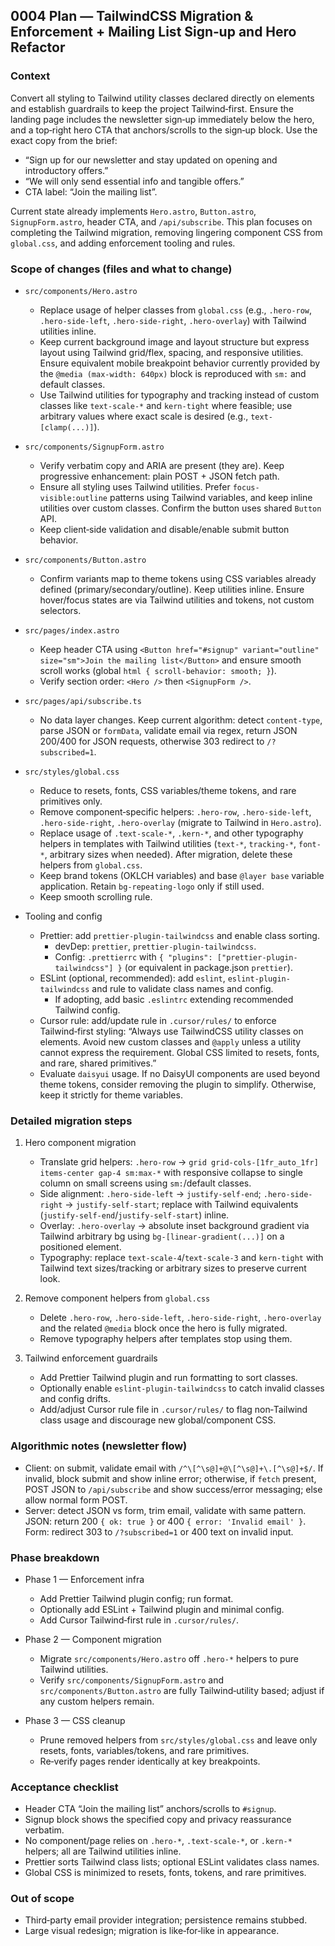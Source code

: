 ## 0004 Plan — TailwindCSS Migration & Enforcement + Mailing List Sign‑up and Hero Refactor

### Context
Convert all styling to Tailwind utility classes declared directly on elements and establish guardrails to keep the project Tailwind‑first. Ensure the landing page includes the newsletter sign‑up immediately below the hero, and a top‑right hero CTA that anchors/scrolls to the sign‑up block. Use the exact copy from the brief:
- “Sign up for our newsletter and stay updated on opening and introductory offers.”
- “We will only send essential info and tangible offers.”
- CTA label: “Join the mailing list”.

Current state already implements `Hero.astro`, `Button.astro`, `SignupForm.astro`, header CTA, and `/api/subscribe`. This plan focuses on completing the Tailwind migration, removing lingering component CSS from `global.css`, and adding enforcement tooling and rules.

### Scope of changes (files and what to change)
- `src/components/Hero.astro`
  - Replace usage of helper classes from `global.css` (e.g., `.hero-row`, `.hero-side-left`, `.hero-side-right`, `.hero-overlay`) with Tailwind utilities inline.
  - Keep current background image and layout structure but express layout using Tailwind grid/flex, spacing, and responsive utilities. Ensure equivalent mobile breakpoint behavior currently provided by the `@media (max-width: 640px)` block is reproduced with `sm:` and default classes.
  - Use Tailwind utilities for typography and tracking instead of custom classes like `text-scale-*` and `kern-tight` where feasible; use arbitrary values where exact scale is desired (e.g., `text-[clamp(...)]`).

- `src/components/SignupForm.astro`
  - Verify verbatim copy and ARIA are present (they are). Keep progressive enhancement: plain POST + JSON fetch path.
  - Ensure all styling uses Tailwind utilities. Prefer `focus-visible:outline` patterns using Tailwind variables, and keep inline utilities over custom classes. Confirm the button uses shared `Button` API.
  - Keep client‑side validation and disable/enable submit button behavior.

- `src/components/Button.astro`
  - Confirm variants map to theme tokens using CSS variables already defined (primary/secondary/outline). Keep utilities inline. Ensure hover/focus states are via Tailwind utilities and tokens, not custom selectors.

- `src/pages/index.astro`
  - Keep header CTA using `<Button href="#signup" variant="outline" size="sm">Join the mailing list</Button>` and ensure smooth scroll works (global `html { scroll-behavior: smooth; }`).
  - Verify section order: `<Hero />` then `<SignupForm />`.

- `src/pages/api/subscribe.ts`
  - No data layer changes. Keep current algorithm: detect `content-type`, parse JSON or `formData`, validate email via regex, return JSON 200/400 for JSON requests, otherwise 303 redirect to `/?subscribed=1`.

- `src/styles/global.css`
  - Reduce to resets, fonts, CSS variables/theme tokens, and rare primitives only.
  - Remove component‑specific helpers: `.hero-row`, `.hero-side-left`, `.hero-side-right`, `.hero-overlay` (migrate to Tailwind in `Hero.astro`).
  - Replace usage of `.text-scale-*`, `.kern-*`, and other typography helpers in templates with Tailwind utilities (`text-*`, `tracking-*`, `font-*`, arbitrary sizes when needed). After migration, delete these helpers from `global.css`.
  - Keep brand tokens (OKLCH variables) and base `@layer base` variable application. Retain `bg-repeating-logo` only if still used.
  - Keep smooth scrolling rule.

- Tooling and config
  - Prettier: add `prettier-plugin-tailwindcss` and enable class sorting.
    - devDep: `prettier`, `prettier-plugin-tailwindcss`.
    - Config: `.prettierrc` with `{ "plugins": ["prettier-plugin-tailwindcss"] }` (or equivalent in package.json `prettier`).
  - ESLint (optional, recommended): add `eslint`, `eslint-plugin-tailwindcss` and rule to validate class names and config.
    - If adopting, add basic `.eslintrc` extending recommended Tailwind config.
  - Cursor rule: add/update rule in `.cursor/rules/` to enforce Tailwind‑first styling: “Always use TailwindCSS utility classes on elements. Avoid new custom classes and `@apply` unless a utility cannot express the requirement. Global CSS limited to resets, fonts, and rare, shared primitives.”
  - Evaluate `daisyui` usage. If no DaisyUI components are used beyond theme tokens, consider removing the plugin to simplify. Otherwise, keep it strictly for theme variables.

### Detailed migration steps
1) Hero component migration
   - Translate grid helpers: `.hero-row` → `grid grid-cols-[1fr_auto_1fr] items-center gap-4 sm:max-*` with responsive collapse to single column on small screens using `sm:`/default classes.
   - Side alignment: `.hero-side-left` → `justify-self-end`; `.hero-side-right` → `justify-self-start`; replace with Tailwind equivalents (`justify-self-end`/`justify-self-start`) inline.
   - Overlay: `.hero-overlay` → absolute inset background gradient via Tailwind arbitrary bg using `bg-[linear-gradient(...)]` on a positioned element.
   - Typography: replace `text-scale-4`/`text-scale-3` and `kern-tight` with Tailwind text sizes/tracking or arbitrary sizes to preserve current look.

2) Remove component helpers from `global.css`
   - Delete `.hero-row`, `.hero-side-left`, `.hero-side-right`, `.hero-overlay` and the related `@media` block once the hero is fully migrated.
   - Remove typography helpers after templates stop using them.

3) Tailwind enforcement guardrails
   - Add Prettier Tailwind plugin and run formatting to sort classes.
   - Optionally enable `eslint-plugin-tailwindcss` to catch invalid classes and config drifts.
   - Add/adjust Cursor rule file in `.cursor/rules/` to flag non‑Tailwind class usage and discourage new global/component CSS.

### Algorithmic notes (newsletter flow)
- Client: on submit, validate email with `/^\[^\s@]+@\[^\s@]+\.[^\s@]+$/`. If invalid, block submit and show inline error; otherwise, if `fetch` present, POST JSON to `/api/subscribe` and show success/error messaging; else allow normal form POST.
- Server: detect JSON vs form, trim email, validate with same pattern. JSON: return 200 `{ ok: true }` or 400 `{ error: 'Invalid email' }`. Form: redirect 303 to `/?subscribed=1` or 400 text on invalid input.

### Phase breakdown
- Phase 1 — Enforcement infra
  - Add Prettier Tailwind plugin config; run format.
  - Optionally add ESLint + Tailwind plugin and minimal config.
  - Add Cursor Tailwind‑first rule in `.cursor/rules/`.

- Phase 2 — Component migration
  - Migrate `src/components/Hero.astro` off `.hero-*` helpers to pure Tailwind utilities.
  - Verify `src/components/SignupForm.astro` and `src/components/Button.astro` are fully Tailwind‑utility based; adjust if any custom helpers remain.

- Phase 3 — CSS cleanup
  - Prune removed helpers from `src/styles/global.css` and leave only resets, fonts, variables/tokens, and rare primitives.
  - Re‑verify pages render identically at key breakpoints.

### Acceptance checklist
- Header CTA “Join the mailing list” anchors/scrolls to `#signup`.
- Signup block shows the specified copy and privacy reassurance verbatim.
- No component/page relies on `.hero-*`, `.text-scale-*`, or `.kern-*` helpers; all are Tailwind utilities inline.
- Prettier sorts Tailwind class lists; optional ESLint validates class names.
- Global CSS is minimized to resets, fonts, tokens, and rare primitives.

### Out of scope
- Third‑party email provider integration; persistence remains stubbed.
- Large visual redesign; migration is like‑for‑like in appearance.


